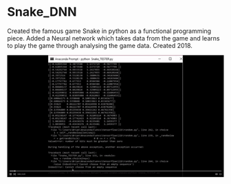 # Snake_DNN
Created the famous game Snake in python as a functional programming piece. Added a Neural network which takes data from the game and learns to play the game through analysing the game data. Created 2018.

![](Snake_GIF.GIF)
